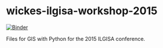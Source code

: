 # wickes-ilgisa-workshop-2015

[![Binder](http://mybinder.org/badge.svg)](http://mybinder.org/repo/elliewix/wickes-ilgisa-workshop-2015)

Files for GIS with Python for the 2015 ILGISA conference.
